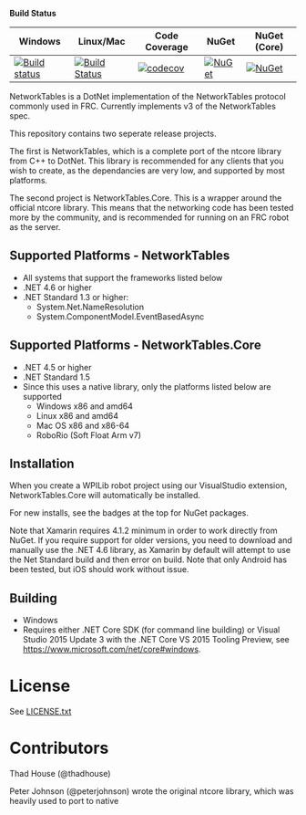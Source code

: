 **Build Status**

| Windows                 |  Linux/Mac              | Code Coverage         | NuGet                 | NuGet (Core)          |
| ------------------------|-------------------------|-----------------------|-----------------------|-----------------------|
| [![Build status][1]][2] | [![Build Status][3]][4] | [![codecov][5]][6]    | [![NuGet][7]][8]      | [![NuGet][9]][10]      |

[1]: https://ci.appveyor.com/api/projects/status/35aclclri0mf4juk/branch/master?svg=true
[2]: https://ci.appveyor.com/project/robotdotnet/networktables/branch/master
[3]: https://travis-ci.org/robotdotnet/NetworkTables.svg?branch=master
[4]: https://travis-ci.org/robotdotnet/NetworkTables
[5]: https://codecov.io/gh/robotdotnet/NetworkTables/branch/master/graph/badge.svg
[6]: https://codecov.io/gh/robotdotnet/NetworkTables
[7]: https://img.shields.io/nuget/v/FRC.NetworkTables.svg
[8]: https://www.nuget.org/packages/FRC.NetworkTables
[9]: https://img.shields.io/nuget/vpre/FRC.NetworkTables.Core.svg
[10]: https://www.nuget.org/packages/FRC.NetworkTables.Core

NetworkTables is a DotNet implementation of the NetworkTables protocol commonly used in FRC. Currently implements v3 of the NetworkTables spec.

This repository contains two seperate release projects. 

The first is NetworkTables, which is a complete port of the ntcore library from C++ to DotNet. This library is recommended for any clients that you wish to create, as the dependancies are very low, and supported by most platforms.

The second project is NetworkTables.Core. This is a wrapper around the official ntcore library. This means that the networking code has been tested more by the community, and is recommended for running on an FRC robot as the server. 



Supported Platforms - NetworkTables
-----------------------------------
* All systems that support the frameworks listed below
* .NET 4.6 or higher
* .NET Standard 1.3 or higher:
  * System.Net.NameResolution
  * System.ComponentModel.EventBasedAsync

Supported Platforms - NetworkTables.Core
----------------------------------------
* .NET 4.5 or higher
* .NET Standard 1.5
* Since this uses a native library, only the platforms listed below are supported
  * Windows x86 and amd64
  * Linux x86 and amd64
  * Mac OS x86 and x86-64
  * RoboRio (Soft Float Arm v7)

Installation
------------
When you create a WPILib robot project using our VisualStudio extension, NetworkTables.Core will automatically be installed.

For new installs, see the badges at the top for NuGet packages.

Note that Xamarin requires 4.1.2 minimum in order to work directly from NuGet. If you require support for older versions, 
you need to download and manually use the .NET 4.6 library, as Xamarin by default will attempt to use the Net Standard build and then error on build. 
Note that only Android has been tested, but iOS should work without issue.

Building
--------
* Windows
 * Requires either .NET Core SDK (for command line building) or Visual Studio 2015 Update 3 with the .NET Core VS 2015 Tooling Preview, see https://www.microsoft.com/net/core#windows.


License
=======
See [LICENSE.txt](LICENSE.txt)


Contributors
============

Thad House (@thadhouse)

Peter Johnson (@peterjohnson) wrote the original ntcore library, which was heavily used to port to native

